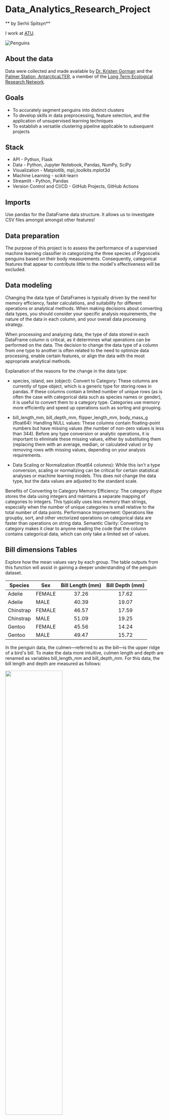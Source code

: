 # Data_Analytics_Research_Project

** by Serhii Spitsyn**

I work at [ATU](https://www.atu.ie/).

![Penguins](https://allisonhorst.github.io/palmerpenguins/reference/figures/lter_penguins.png)

## About the data
Data were collected and made available by [Dr. Kristen
Gorman](https://www.uaf.edu/cfos/people/faculty/detail/kristen-gorman.php)
and the [Palmer Station, AntarcticaLTER](https://pallter.marine.rutgers.edu/), a member of the [Long Term
Ecological Research Network](https://lternet.edu/).


## Goals
- To accurately segment penguins into distinct clusters
- To develop skills in data preprocessing, feature selection, and the application of unsupervised learning techniques
- To establish a versatile clustering pipeline applicable to subsequent projects

## Stack
- API - Python, Flask
- Data - Python, Jupyter Notebook, Pandas, NumPy, SciPy
- Visualization - Matplotlib, mpl_toolkits.mplot3d
- Machine Learning - scikit-learn
- Streamlit - Python, Pandas
- Version Control and CI/CD - GitHub Projects, GitHub Actions

## Imports
Use pandas for the DataFrame data structure. It allows us to investigate CSV files amongst amongst other features!

## Data preparation
The purpose of this project is to assess the performance of a supervised machine learning classifier in categorizing the three species of Pygoscelis penguins based on their body measurements. Consequently, categorical features that appear to contribute little to the model's effectiveness will be excluded.

## Data modeling
Changing the data type of DataFrames is typically driven by the need for memory efficiency, faster calculations, and suitability for different operations or analytical methods. When making decisions about converting data types, you should consider your specific analysis requirements, the nature of the data in each column, and your overall data processing strategy.

When processing and analyzing data, the type of data stored in each DataFrame column is critical, as it determines what operations can be performed on the data. The decision to change the data type of a column from one type to another is often related to the need to optimize data processing, enable certain features, or align the data with the most appropriate analytical methods. 

Explanation of the reasons for the change in the data type:
- species, island, sex (object):
Convert to Category: These columns are currently of type object, which is a generic type for storing rows in pandas. If these columns contain a limited number of unique rows (as is often the case with categorical data such as species names or gender), it is useful to convert them to a category type. Categories use memory more efficiently and speed up operations such as sorting and grouping. 

- bill_length_mm, bill_depth_mm, flipper_length_mm, body_mass_g (float64):
Handling NULL values: These columns contain floating-point numbers but have missing values (the number of non-zero values is less than 344). Before any type conversion or analytic operations, it is important to eliminate these missing values, either by substituting them (replacing them with an average, median, or calculated value) or by removing rows with missing values, depending on your analysis requirements.

- Data Scaling or Normalization (float64 columns):
While this isn't a type conversion, scaling or normalizing can be critical for certain statistical analyses or machine learning models. This does not change the data type, but the data values are adjusted to the standard scale.

Benefits of Converting to Category
Memory Efficiency: The category dtype stores the data using integers and maintains a separate mapping of categories to integers. This typically uses less memory than strings, especially when the number of unique categories is small relative to the total number of data points.
Performance Improvement: Operations like groupby, sort, and other vectorized operations on categorical data are faster than operations on string data.
Semantic Clarity: Converting to category makes it clear to anyone reading the code that the column contains categorical data, which can only take a limited set of values.

## Bill dimensions Tables
Explore how the mean values vary by each group. The table outputs from this function will assist in gaining a deeper understanding of the penguin dataset.

| Species   | Sex    | Bill Length (mm) | Bill Depth (mm) |
|-----------|--------|:----------------:|:---------------:|
| Adelie    | FEMALE |       37.26       |       17.62      |
| Adelie    | MALE   |       40.39       |       19.07      |
| Chinstrap | FEMALE |       46.57       |       17.59      |
| Chinstrap | MALE   |       51.09       |       19.25      |
| Gentoo    | FEMALE |       45.56       |       14.24      |
| Gentoo    | MALE   |       49.47       |       15.72      |

In the penguin data, the culmen—referred to as the bill—is the upper ridge of a bird's bill. To make the data more intuitive, culmen length and depth are renamed as variables bill_length_mm and bill_depth_mm.
For this data, the bill length and depth are measured as follows:

<img src="https://allisonhorst.github.io/palmerpenguins/reference/figures/culmen_depth.png" style="width: 60%;">


### Discussion of the Bill dimensions Table
Overall, Adelie has the lowest Bill Length regardless of gender, and its length is the most varied among the three species. The chin chinstrap has the longest culmen length when compared within each gender. However, it is important to note that the length of the Chinstrap and Gentoo culmen do not differ much from each other.
On the other hand, Gentoo has the lowest Bill Depth regardless of gender, and its depth is the most varied among the three species. Chinstrap and Adelie have very similar culmen depths, so the data does not provide valuable insight into which species has a greater culmen depth.
In general, male Bill is larger in both length and depth.

## Species size Table

This table provides a summary of the average body mass and flipper length measurements for three different species of penguins: Adelie, Chinstrap, and Gentoo. The data presented here is crucial for understanding the physical distinctions among these species, which can be insightful for ecological and biological studies.

| Species   | Body Mass (g) | Flipper Length (mm) |
|-----------|--------------:|--------------------:|
| Adelie    |        3706.2 |               190.1 |
| Chinstrap |        3733.1 |               195.8 |
| Gentoo    |        5092.4 |               217.2 |

### Conclusion of the Species size Table

**Species Size Variation.** Gentoo penguins are significantly larger than both Adelie and Chinstrap penguins in terms of body mass. With an average mass of 5092.4 grams, they are about 36% heavier than Adelie and 36% heavier than Chinstrap penguins.
In terms of flipper length, Gentoos also possess longer flippers, averaging 217.2 mm, which is approximately 14% longer than those of Chinstrap penguins and 14% longer than those of Adelie penguins.
**Adaptations and Habitat.** The larger body mass and longer flipper lengths of Gentoo penguins suggest adaptations to a different or a more demanding environment, possibly involving deeper or more prolonged diving when compared to the Adelie and Chinstrap penguins. Flipper length, in particular, can be correlated with swimming speed and agility, which might indicate Gentoos are better suited to environments requiring these traits.
**Ecological Implications.**
The differences in body mass and flipper length can also be indicators of dietary habits, breeding locations, and overall ecological niches occupied by these species. For instance, larger body size in Gentoos might suggest a higher intake of food or access to richer food sources, which is consistent with their known preference for different types of prey compared to the other two species.
**Conservation and Study.** Understanding these morphological differences can be crucial for conservation efforts. Each species might respond differently to climate change impacts, such as changes in sea ice patterns and fish populations. Monitoring body mass and flipper length over time can provide valuable data on the health and viability of penguin populations.
**Comparative Analysis.** Although Adelie and Chinstrap penguins have similar body masses, the slight difference in their flipper lengths could be significant in terms of their swimming mechanics and thermal regulation capabilities. This suggests subtle but potentially important ecological distinctions between these two closely related species.
This data not only enriches our understanding of the physical and perhaps behavioral distinctions between these species but also underscores the importance of morphological studies in ecological and conservation research.

# Plots

## Body Mass, Grouped by Species and Sex
This bar graph shows the number of individuals by penguin species on three different islands: Biscoe, Dream, and Torgersen. Each penguin species is represented by a separate column color: Adelie (blue), Chinstrap (gray), and Gentoo (green).

<img src="https://github.com/ShamansIT/Data_Analytics_Research_Project/blob/main/species_sex_plot.png?raw=true" style="width: 80%;">

Conclusions that can be drawn from this graph:

**Number of individuals by species.** Adelie penguins are found on all three islands, with the largest population observed on Biscoe Island. Chinstrap penguins are only found on Dream Island. Gentoo penguins are also found on Biscoe Island and in smaller numbers on Dream Island.

**Distribution of species by island.** Biscoe is home to two penguin species, Adelie and Gentoo, with the population of Adelie significantly exceeding Gentoo. Dream Island is inhabited by Adelie and Chinstrap penguins, with the prevalence of Adelie. Torgersen is the only island with only one species, Adelie, and the number of individuals is the smallest.

**Possible environmental impacts.** The distribution of penguins may indicate the different environmental conditions or resources available on each island. For example, the presence or absence of certain species may be related to types of nesting sites, food availability, predators, or anthropogenic impacts.

**Conservation.** This data can be useful for environmental monitoring and conservation of penguins. If the graph reflects changes over time, it can indicate trends in populations that may require conservation measures.

Obviously, more information needs to be taken into account for a complete analysis and conclusions, such as historical data, changes in island ecosystems, and possible changes in penguin populations due to natural or human influences.

## Number of Individuals by Species per Island
<img src="https://github.com/ShamansIT/Data_Analytics_Research_Project/blob/main/species_per_Island_plot.png?raw=true" style="width: 80%;">

## Body Mass per Flipper Size by Species

In this graph, the dots represent individual penguins, and the regression lines show the trend between flipper length and body weight for each species. For example, you can see that penguins of the species Gentoo usually have a higher body mass at a given flipper length compared to the other two species, because their points are concentrated higher on the graph and the regression line has a steeper slope.

The graph also shows that there is a positive linear relationship between flipper length and body weight for all three species: generally, the longer the fin length, the higher the body mass. The length of the flipper seems to be a good indicator of penguin body weight.

<img src="https://github.com/ShamansIT/Data_Analytics_Research_Project/blob/main/body_mass_per_flipper_size.png?raw=true" style="width: 80%;">

Based on the presented scattered graph with regression lines, several conclusions can be drawn:

**Positive relationship between size.** There is a positive correlation between flipper length and body weight for all three penguin species. This means that usually penguins with longer flippers have a higher body mass.

**Differences between species.** Each species has its own unique relationship between flipper length and body weight, which is reflected in the slope of the regression lines. Gentoo penguins, according to this graph, appear heavier at certain flipper lengths compared to Adelie and Chinstrap penguins.

**Potential differentiation of species by morphology.** The regression lines do not intersect, suggesting that these morphological traits (flipper length and body weight) may aid in separating species from one another.

**Scattering of data.** Some species have more dispersion of data around the regression line, which may indicate greater variability in their physical characteristics or possibly the influence of other unaccounted factors.

**Potential use for health determination.** If the length of the flipper is known, a regression line can be used to predict expected body weight, which can be useful for assessing the health and well-being of penguins.

**Exclusion of anomalies.** If there are points that differ significantly from the regression (deviation) line, it is possible that these are anomalies or measurement errors that may need additional consideration.


## Body Mass vs Flipper Length (Polynomial Regression)

The graph you provided shows the polynomial regression between body weight and flipper length in mm. The dots represent individual observations for male (blue) and female (red) individuals, and trend lines (blue and red, respectively) indicate an overall upward or downward trend.

<img src="https://github.com/ShamansIT/Data_Analytics_Research_Project/blob/main/body_mass_per_flipper_length(polynomial_regression).png?raw=true" style="width: 80%;">

Several conclusions can be drawn from the graph:

**Correlation between body weight and flipper length.** There is a positive correlation between body weight and flipper length for both males and females, which means that as body weight increases, so does the length of flippers.

**Difference between the sexes.** There is an obvious difference in the distribution of points between males and females. Males tend to have a higher body mass and longer flippers, indicating sexual dimorphism (differences in size or shape between the sexes).

**Regression trends.** Trend lines show that the increase in flipper length in line with weight gain is not linear, and polynomial regression can better describe the relationship between these variables. Polynomial trend lines can reflect, for example, accelerated growth or decrease in size with increasing mass.

With the help of statistical methods, such as correlation coefficients, it would be possible to give a more accurate estimate of the strength and form of this relationship. From this graph, it can also be deduced that when analyzing the data, it is important to take into account sex differences, since they can influence the relationships between different biological variables.

## Correlation Heatmap

The correlation matrix quantifies the relationship among continuous variables in the dataset, which varies between -1 and 1. Values above zero denote a direct correlation, while values below zero indicate an inverse relationship. A correlation value near 1 or -1 indicates a stronger relationship.

<img src="https://github.com/ShamansIT/Data_Analytics_Research_Project/blob/main/heatmap.png?raw=true" style="width: 60%;">

The correlation matrix quantifies the relationship among continuous variables in the dataset, which varies between -1 and 1. Values above zero denote a direct correlation, while values below zero indicate an inverse relationship. A correlation value near 1 or -1 indicates a stronger relationship.

Culmen Length & Flipper Length (r=0.65): This indicates a relatively strong direct correlation between the length of the bill and the length of the flippers, showing that penguins with longer bills tend to also have longer flippers.

Culmen Length & Body Mass (r=0.59): This relationship is also moderately strong and positive, showing that bigger penguins usually have longer bills.

Flipper Length & Body Mass (r=0.87): This strong positive correlation suggests that the length of the flippers can reliably predict the body mass of the penguin, or the other way around.

Culmen Depth & Body Mass (r=-0.47): A moderate inverse correlation exists here, indicating that penguins with deeper bills tend to weigh less, though this relationship is not as pronounced as that between flipper length and body mass.

Culmen Length & Culmen Depth (r=-0.23): A weak inverse correlation, suggesting a slight but insignificant relationship.

Culmen Depth & Flipper Length (r=0.49): Here, a moderate inverse correlation suggests that deeper bills might be associated with shorter flippers, though other factors might influence this relationship.

To conclude, the length of the flippers demonstrates the strongest correlations with other measurements, especially body mass, making it an essential indicator for predicting the physical attributes of penguins. Conversely, the length and depth of the bill exhibit moderate to weak correlations with other physical characteristics, highlighting their role in identifying different physical traits of penguins.

## Resourse reference

[Pandas Category Data Type](https://pbpython.com/pandas_dtypes_cat.html)

[Data cleaning with Pandas](https://www.kdnuggets.com/data-cleaning-with-pandas)

[Introduction to Regression Analysis](https://www.kellerbiostat.com/introregression/introduction-and-example-datasets#fig:bb-scatter-lspeed-hitdist)

[seaborn.heatmap](https://seaborn.pydata.org/generated/seaborn.heatmap.html)

[Matplotlib plot layout](https://matplotlib.org/stable/api/_as_gen/matplotlib.pyplot.tight_layout.html)

[Colors for Matplotlib](https://blog.finxter.com/how-to-plot-matplotlibs-color-palette-and-choose-your-plot-color/)

[3D wireframe plots for Matplotlib](https://matplotlib.org/stable/gallery/mplot3d/wire3d_zero_stride.html#sphx-glr-gallery-mplot3d-wire3d-zero-stride-py)

